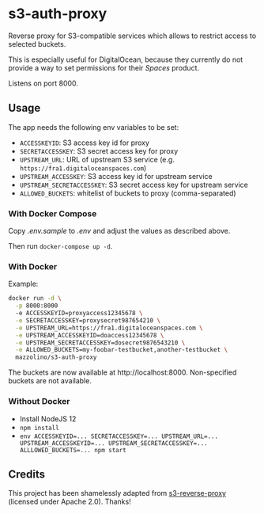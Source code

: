 # s3-auth-proxy

Reverse proxy for S3-compatible services which allows to restrict access to selected buckets.

This is especially useful for DigitalOcean, because they currently do not provide a way to set permissions for their *Spaces* product.

Listens on port 8000.

## Usage

The app needs the following env variables to be set:

* `ACCESSKEYID`: S3 access key id for proxy
* `SECRETACCESSKEY`: S3 secret access key for proxy
* `UPSTREAM_URL`: URL of upstream S3 service (e.g. `https://fra1.digitaloceanspaces.com`)
* `UPSTREAM_ACCESSKEY`: S3 access key id for upstream service
* `UPSTREAM_SECRETACCESSKEY`: S3 secret access key for upstream service
* `ALLOWED_BUCKETS`: whitelist of buckets to proxy (comma-separated)

### With Docker Compose

Copy *.env.sample* to *.env* and adjust the values as described above.

Then run `docker-compose up -d`.

### With Docker

Example:

```bash
docker run -d \
  -p 8000:8000
  -e ACCESSKEYID=proxyaccess12345678 \
  -e SECRETACCESSKEY=proxysecret987654210 \
  -e UPSTREAM_URL=https://fra1.digitaloceanspaces.com \
  -e UPSTREAM_ACCESSKEYID=doaccess12345678 \
  -e UPSTREAM_SECRETACCESSKEY=dosecret9876543210 \
  -e ALLOWED_BUCKETS=my-foobar-testbucket,another-testbucket \
  mazzolino/s3-auth-proxy
```

The buckets are now available at http://localhost:8000. Non-specified buckets are not available.

### Without Docker

* Install NodeJS 12
* `npm install`
* `env ACCESSKEYID=... SECRETACCESSKEY=... UPSTREAM_URL=... UPSTREAM_ACCESSKEYID=... UPSTREAM_SECRETACCESSKEY=... ALLLOWED_BUCKETS=... npm start`


## Credits

This project has been shamelessly adapted from [s3-reverse-proxy](https://github.com/armaniacs/s3-reverse-proxy) (licensed under Apache 2.0). Thanks!